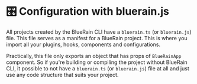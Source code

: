 # 🎛 Configuration with bluerain.js

All projects created by the BlueRain CLI have a `bluerain.ts` \(or `bluerain.js`\) file. This file serves as a manifest for a BlueRain project. This is where you import all your plugins, hooks, components and configurations.

Practically, this file only exports an object that has props of `BlueRainApp` component. So if you're building or compiling the project without BlueRain CLI, it possible to not have a `bluerain.ts` \(or `bluerain.js`\) file at all and just use any code structure that suits your project.


